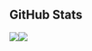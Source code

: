 ## GitHub Stats
<div style="display: flex; flex-direction: row; align-items: center;">
 <img class="img" src="https://github-readme-stats.vercel.app/api?username=pooriaset&show_icons=true&theme=aura" />
 <img class="img" src="https://github-readme-stats.vercel.app/api/top-langs/?username=pooriaset&theme=aura&layout=compact" />
</div>